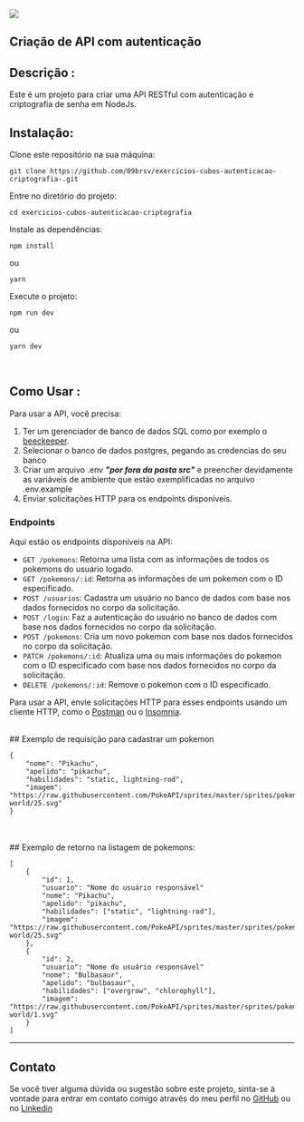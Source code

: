 ![](https://i.imgur.com/xG74tOh.png)


## Criação de API com autenticação

## Descrição :

Este é um projeto para criar uma API RESTful com autenticação e criptografia de senha em NodeJs.

## Instalação:

Clone este repositório na sua máquina: 
```git
git clone https://github.com/09brsv/exercicios-cubos-autenticacao-criptografia-.git
```

Entre no diretório do projeto: 
```git
cd exercicios-cubos-autenticacao-criptografia
```
Instale as dependências: 
```git
npm install
```
ou
```git
yarn
```
Execute o projeto: 
```git
npm run dev
```
ou
```git
yarn dev
```
<br>

## Como Usar :

Para usar a API, você precisa:
1. Ter um gerenciador de banco de dados SQL como por exemplo o [beeckeeper](https://www.beekeeperstudio.io/).
2. Selecionar o banco de dados postgres, pegando as credencias do seu banco
3. Criar um arquivo .env ***"por fora da pasta src"*** e preencher devidamente as variáveis de ambiente que estão exemplificadas no arquivo .env.example
4. Enviar solicitações HTTP para os endpoints disponíveis.

### Endpoints

Aqui estão os endpoints disponíveis na API:

- `GET /pokemons`: Retorna uma lista com as informações de todos os pokemons do usuário logado.
- `GET /pokemons/:id`: Retorna as informações de um pokemon com o ID especificado.
- `POST /usuarios`: Cadastra um usuário no banco de dados com base nos dados fornecidos no corpo da solicitação.
- `POST /login`: Faz a autenticação do usuário no banco de dados com base nos dados fornecidos no corpo da solicitação.
- `POST /pokemons`: Cria um novo pokemon com base nos dados fornecidos no corpo da solicitação.
- `PATCH /pokemons/:id`: Atualiza uma ou mais informações do pokemon com o ID especificado com base nos dados fornecidos no corpo da solicitação.
- `DELETE /pokemons/:id`: Remove o pokemon com o ID especificado.


Para usar a API, envie solicitações HTTP para esses endpoints usando um cliente HTTP, como o [Postman](https://www.postman.com/) ou o [Insomnia](https://insomnia.rest/download).



<br>
## Exemplo de requisição para cadastrar um pokemon

```
{
    "nome": "Pikachu",
    "apelido": "pikachu",
    "habilidades": "static, lightning-rod",
    "imagem": "https://raw.githubusercontent.com/PokeAPI/sprites/master/sprites/pokemon/other/dream-world/25.svg"
}
```

<br>
<br>
## Exemplo de retorno na listagem de pokemons:

```
[
    {
        "id": 1,
        "usuario": "Nome do usuário responsável"
        "nome": "Pikachu",
        "apelido": "pikachu",
        "habilidades": ["static", "lightning-rod"],
        "imagem": "https://raw.githubusercontent.com/PokeAPI/sprites/master/sprites/pokemon/other/dream-world/25.svg"
    },
    {
        "id": 2,
        "usuario": "Nome do usuário responsável"
        "nome": "Bulbasaur",
        "apelido": "bulbasaur",
        "habilidades": ["overgrow", "chlorophyll"],
        "imagem": "https://raw.githubusercontent.com/PokeAPI/sprites/master/sprites/pokemon/other/dream-world/1.svg"
    }
]
```

---
## Contato

Se você tiver alguma dúvida ou sugestão sobre este projeto, sinta-se à vontade para entrar em contato comigo através do meu perfil no [GitHub](https://github.com/09brsv) ou no [Linkedin](https://www.linkedin.com/in/bruno-batista09brsv/)
